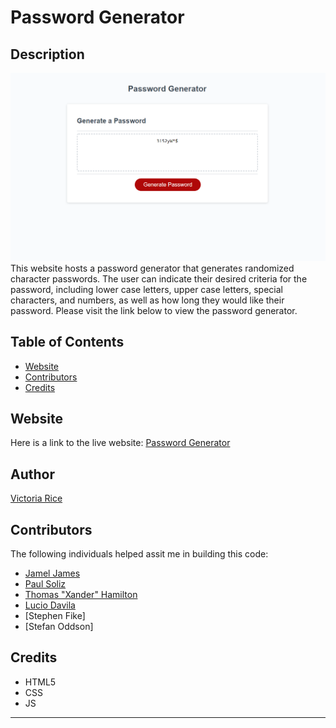 # Password Generator 

## Description 
![alt text](./Develop/passwordGen.png)
This website hosts a password generator that generates randomized character passwords. The user can indicate their desired criteria for the password, including lower case letters, upper case letters, special characters, and numbers, as well as how long they would like their password. Please visit the link below to view the password generator.   


## Table of Contents 
* [Website](#website)
* [Contributors](#contributors)
* [Credits](#credits)

## Website
Here is a link to the live website:
[Password Generator](https://vtori37.github.io/password-generator/)


## Author
[Victoria Rice](https://github.com/vtori37)

## Contributors
The following individuals helped assit me in building this code:
* [Jamel James](https://github.com/jrj-sys)
* [Paul Soliz](https://github.com/ModiFir3)
* [Thomas "Xander" Hamilton](https://github.com/tsadiktalmudim)
* [Lucio Davila](https://github.com/Lucio-001)
* [Stephen Fike]
* [Stefan Oddson]

## Credits
* HTML5
* CSS 
* JS
--- 

